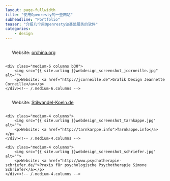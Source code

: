 ```yaml
---
layout: page-fullwidth
title: "使用Openresty的一些网站"
subheadline: "Portfolio"
teaser: "介绍几个用Openresty做基础服务的软件"
categories:
    - design
---
```

<!--more-->

<div class="row t60">
    <div class="medium-6 columns b30">
        <img src="{{ site.urlimg }}webdesign_orchina_org.jpg" alt="">
        <p>Website: <a href="http://orchina.org">orchina.org</a></p>
    </div><!-- /.medium-6.columns -->

    <div class="medium-6 columns b30">
        <img src="{{ site.urlimg }}webdesign_screenshot_jcorneille.jpg" alt="">
        <p>Website: <a href="http://jcorneille.de">Grafik Design Jeannette Corneille</a></p>
    </div><!-- /.medium-6.columns -->
</div><!-- /.row -->


<div class="row t30">
    <div class="medium-4 columns">
        <img src="{{ site.urlimg }}webdesign_screenshot_stilwandel.jpg" alt="">
        <p>Website: <a href="http://stilwandel-koeln.de">Stilwandel-Koeln.de</a></p>
    </div><!-- /.medium-4.columns -->

    <div class="medium-4 columns">
        <img src="{{ site.urlimg }}webdesign_screenshot_tarnkappe.jpg" alt="">
        <p>Website: <a href="http://tarnkarppe.info">Tarnkappe.info</a></p>
    </div><!-- /.medium-4.columns -->

    <div class="medium-4 columns">
        <img src="{{ site.urlimg }}webdesign_screenshot_schriefer.jpg" alt="">
        <p>Website: <a href="http://www.psychotherapie-schriefer.de/">Praxis für psychologische Psychotherapie Simone Schriefer</a></p>
    </div><!-- /.medium-4.columns -->
</div><!-- /.row -->

